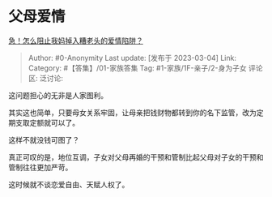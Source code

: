 # 父母爱情
[急！怎么阻止我妈掉入糟老头的爱情陷阱？](https://www.zhihu.com/question/587237704/answer/2920882297)

> Author: #0-Anonymity
> Last update: [发布于 2023-03-04]
> Link:
> Category: #【答集】/01-家族答集
> Tag: #1-家族/1F-亲子/2-身为子女
> 评论区:
> 泛讨论:

这问题担心的无非是人家图利。

其实这也简单，只要母女关系牢固，让母亲把钱财物都转到你的名下监管，改为定期支取定额就可以了。

这样不就没钱可图了？

真正可叹的是，地位互调，子女对父母再婚的干预和管制比起父母对子女的干预和管制往往更加严苛。

这时候就不谈恋爱自由、天赋人权了。
